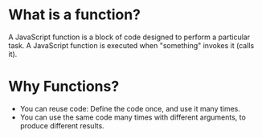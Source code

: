 # What is a function?

A JavaScript function is a block of code designed to perform a particular task. A JavaScript function is executed when "something" invokes it (calls it).

# Why Functions?

- You can reuse code: Define the code once, and use it many times.
- You can use the same code many times with different arguments, to produce different results.
